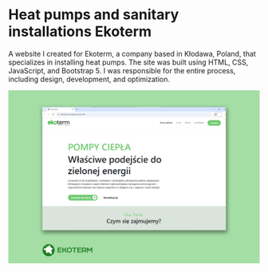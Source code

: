 # Heat pumps and sanitary installations Ekoterm
A website I created for Ekoterm, a company based in Kłodawa, Poland, that specializes in installing heat pumps. The site was built using HTML, CSS, JavaScript, and Bootstrap 5. I was responsible for the entire process, including design, development, and optimization.


![image alt](https://github.com/robertmichalak17/Ekoterm/blob/89254673fa809f874a92cb8c2b44a2ef744fafb5/ekk.jpg)

